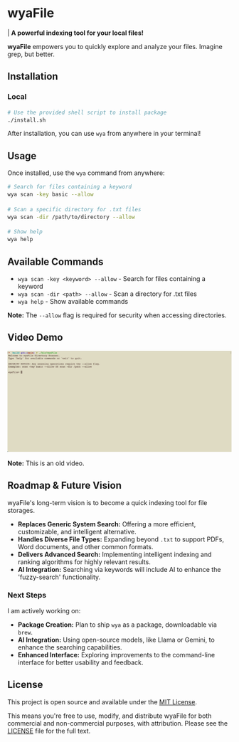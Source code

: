 # wyaFile

| **A powerful indexing tool for your local files!**

**wyaFile** empowers you to quickly explore and analyze your files. Imagine grep, but better.

## Installation

### Local

```bash
# Use the provided shell script to install package
./install.sh
```

After installation, you can use `wya` from anywhere in your terminal!

## Usage

Once installed, use the `wya` command from anywhere:

```bash
# Search for files containing a keyword
wya scan -key basic --allow

# Scan a specific directory for .txt files
wya scan -dir /path/to/directory --allow

# Show help
wya help
```

## Available Commands

- `wya scan -key <keyword> --allow` - Search for files containing a keyword
- `wya scan -dir <path> --allow` - Scan a directory for .txt files
- `wya help` - Show available commands

**Note:** The `--allow` flag is required for security when accessing directories.

## Video Demo

![wyaFile Demo](static/scan%20examples.gif)

**Note:** This is an old video.

## Roadmap & Future Vision

wyaFile's long-term vision is to become a quick indexing tool for file storages.

- **Replaces Generic System Search:** Offering a more efficient, customizable, and intelligent alternative.
- **Handles Diverse File Types:** Expanding beyond `.txt` to support PDFs, Word documents, and other common formats.
- **Delivers Advanced Search:** Implementing intelligent indexing and ranking algorithms for highly relevant results.
- **AI Integration:** Searching via keywords will include AI to enhance the 'fuzzy-search' functionality.

### Next Steps

I am actively working on:

- **Package Creation:** Plan to ship `wya` as a package, downloadable via `brew`.
- **AI Integration:** Using open-source models, like Llama or Gemini, to enhance the searching capabilities.
- **Enhanced Interface:** Exploring improvements to the command-line interface for better usability and feedback.

## License

This project is open source and available under the [MIT License](LICENSE).

This means you're free to use, modify, and distribute wyaFile for both commercial and non-commercial purposes, with attribution. Please see the [LICENSE](LICENSE) file for the full text.
